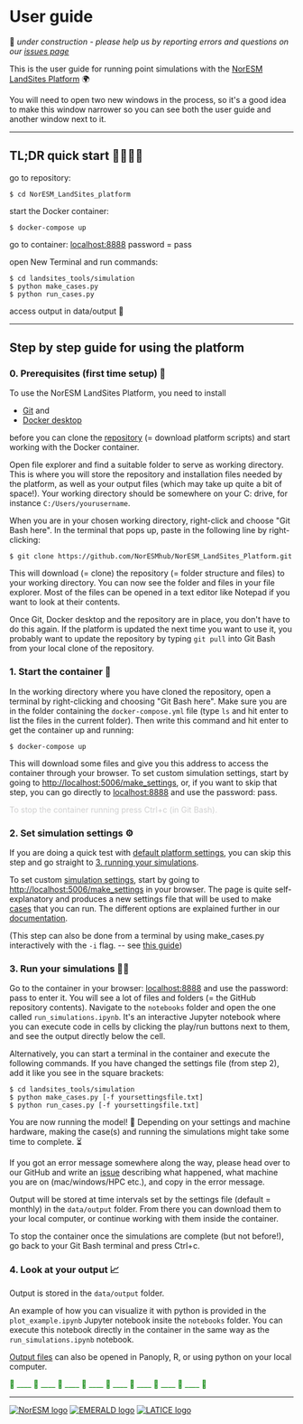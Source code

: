 # User guide

🚧 *under construction - please help us by reporting errors and questions on our [issues page](https://github.com/NorESMhub/NorESM_LandSites_Platform/issues/new)*

This is the user guide for running point simulations with the [NorESM LandSites Platform](https://noresmhub.github.io/NorESM_LandSites_Platform/) 🌍

You will need to open two new windows in the process, so it's a good idea to make this window narrower so you can see both the user guide and another window next to it.

***********************************************

## TL;DR quick start 🏃‍♀️🏃‍♂️

go to repository: 
    
    $ cd NorESM_LandSites_platform
    
start the Docker container: 
    
    $ docker-compose up
    
go to container: [localhost:8888](http://localhost:8888) password = pass

open New Terminal and run commands:

    $ cd landsites_tools/simulation
    $ python make_cases.py
    $ python run_cases.py
 
access output in data/output 🎉


***********************************************

## Step by step guide for using the platform


### 0. Prerequisites (first time setup) 🌱

To use the NorESM LandSites Platform, you need to install 

- [Git](https://git-scm.com/downloads "click the pc screen button if you are on Windows") and 
- [Docker desktop](https://www.docker.com/products/docker-desktop) 

before you can clone the [repository](https://github.com/NorESMhub/NorESM_LandSites_Platform "repository for the NorESM LandSites platform") (= download platform scripts) and start working with the Docker container.

Open file explorer and find a suitable folder to serve as working directory. This is where you will store the repository and installation files needed by the platform, as well as your output files (which may take up quite a bit of space!). Your working directory should be somewhere on your C: drive, for instance `C:/Users/yourusername`.

When you are in your chosen working directory, right-click and choose "Git Bash here". In the terminal that pops up, paste in the following line by right-clicking:
    
    $ git clone https://github.com/NorESMhub/NorESM_LandSites_Platform.git

This will download (= clone) the repository (= folder structure and files) to your working directory. You can now see the folder and files in your file explorer. Most of the files can be opened in a text editor like Notepad if you want to look at their contents. 

Once Git, Docker desktop and the repository are in place, you don't have to do this again. If the platform is updated the next time you want to use it, you probably want to update the repository by typing `git pull` into Git Bash from your local clone of the repository. 


### 1. Start the container 🧰


In the working directory where you have cloned the repository, open a terminal by right-clicking and choosing "Git Bash here". Make sure you are in the folder containing the `docker-compose.yml` file (type `ls` and hit enter to list the files in the current folder). Then write this command and hit enter to get the container up and running:

    $ docker-compose up

This will download some files and give you this address to access the container through your browser. 
To set custom simulation settings, start by going to <http://localhost:5006/make_settings>, 
or, if you want to skip that step, you can go directly to [localhost:8888](http://localhost:8888) and use the password: pass.

<p style="color:d0d0d0">To stop the container running press Ctrl+c (in Git Bash).</p>


### 2. Set simulation settings ⚙️

If you are doing a quick test with [default platform settings](https://noresmhub.github.io/NorESM_LandSites_Platform/#settings-file), you can skip this step and go straight to [3. running your simulations](https://noresmhub.github.io/NorESM_LandSites_Platform/user_guide/#run-your-simulations).  

To set custom [simulation settings](https://noresmhub.github.io/NorESM_LandSites_Platform/#settings-file), start by going to <http://localhost:5006/make_settings> in your browser. The page is quite self-explanatory and produces a new settings file that will be used to make [cases](https://noresmhub.github.io/NorESM_LandSites_Platform/#make_casespy "case= an instance of the model") that you can run. The different options are explained further in our [documentation](https://noresmhub.github.io/NorESM_LandSites_Platform/#settings-file).

(This step can also be done from a terminal by using make_cases.py interactively with the `-i` flag. -- see [this guide](https://github.com/NorESMhub/NorESM_LandSites_Platform/main/landsites_tools/simulation/README.md "how to use make_cases interactively"))


### 3. Run your simulations 👩‍💻

Go to the container in your browser: [localhost:8888](http://localhost:8888) and use the password: pass to enter it. You will see a lot of files and folders (= the GitHub repository contents). Navigate to the `notebooks` folder and open the one called `run_simulations.ipynb`. It's an interactive Jupyter notebook where you can execute code in cells by clicking the play/run buttons next to them, and see the output directly below the cell. 

Alternatively, you can start a terminal in the container and execute the following commands. If you have changed the settings file (from step 2), add it like you see in the square brackets:

    $ cd landsites_tools/simulation
    $ python make_cases.py [-f yoursettingsfile.txt]
    $ python run_cases.py [-f yoursettingsfile.txt]

You are now running the model! 🎉 
Depending on your settings and machine hardware, making the case(s) and running the simulations might take some time to complete. ⏳

If you got an error message somewhere along the way, please head over to our GitHub and write an [issue](https://github.com/NorESMhub/NorESM_LandSites_Platform/issues/new) describing what happened, what machine you are on (mac/windows/HPC etc.), and copy in the error message. 

Output will be stored at time intervals set by the settings file (default = monthly) in the `data/output` folder. 
From there you can download them to your local computer, or continue working with them inside the container.

To stop the container once the simulations are complete (but not before!), go back to your Git Bash terminal and press Ctrl+c.

### 4. Look at your output 📈

Output is stored in the `data/output` folder.

An example of how you can visualize it with python is provided in the `plot_example.ipynb` Jupyter notebook insite the `notebooks` folder. You can execute this notebook directly in the container in the same way as the `run_simulations.ipynb` notebook. 

[Output files](https://noresmhub.github.io/NorESM_LandSites_Platform/#postprocess) can also be opened in Panoply, R, or using python on your local computer.



<p style="color:green">🌲 ____ 🌳 ____ 🌲 ____ 🌳 ____ 🌲 ____ 🌳 ____ 🌲 ____ 🌳 ____ 🌲</p>


***************************************************

[![NorESM logo](https://tinyimg.io/i/9AdhM6J.png "the Norwegian Earth System Model")](https://www.noresm.org/)
[![EMERALD logo](https://tinyimg.io/i/O6Vkl1F.png "EMERALD project")](https://www.mn.uio.no/geo/english/research/projects/emerald/)
[![LATICE logo](https://tinyimg.io/i/4IM1ogh.png "Land-ATmosphere Interactions in Cold Environments research group")](https://www.mn.uio.no/geo/english/research/groups/latice/)
